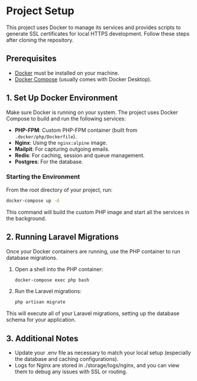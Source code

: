 # Project Setup

This project uses Docker to manage its services and provides scripts to generate SSL certificates for local HTTPS development. Follow these steps after cloning the repository.

## Prerequisites

- [Docker](https://docs.docker.com/get-docker/) must be installed on your machine.
- [Docker Compose](https://docs.docker.com/compose/install/) (usually comes with Docker Desktop).

## 1. Set Up Docker Environment

Make sure Docker is running on your system. The project uses Docker Compose to build and run the following services:

- **PHP-FPM**: Custom PHP-FPM container (built from `.docker/php/Dockerfile`).
- **Nginx**: Using the `nginx:alpine` image.
- **Mailpit**: For capturing outgoing emails.
- **Redis**: For caching, session and queue management.
- **Postgres**: For the database.

### Starting the Environment

From the root directory of your project, run:

```bash
docker-compose up -d
```

This command will build the custom PHP image and start all the services in the background.

## 2. Running Laravel Migrations

Once your Docker containers are running, use the PHP container to run database migrations.

1. Open a shell into the PHP container:

    ```bash
    docker-compose exec php bash
    ```

2. Run the Laravel migrations:

    ```bash
    php artisan migrate
    ```

This will execute all of your Laravel migrations, setting up the database schema for your application.

## 3. Additional Notes

- Update your .env file as necessary to match your local setup (especially the database and caching configurations).
- Logs for Nginx are stored in ./storage/logs/nginx, and you can view them to debug any issues with SSL or routing.
